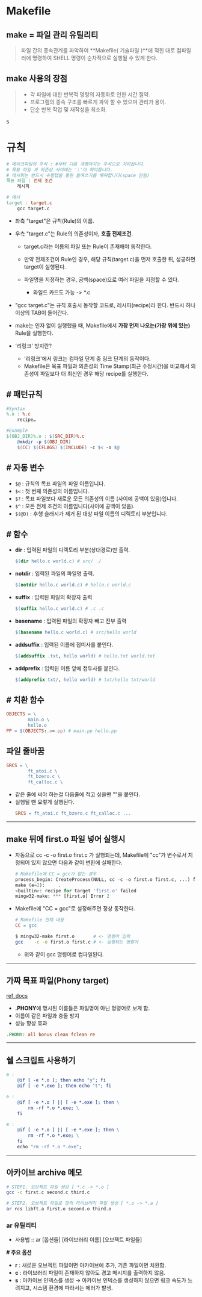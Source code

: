 # **Makefile**

## **make = 파일 관리 유틸리티**
> 파일 간의 종속관계를 파악하여 **Makefile( 기술파일 )**에 적힌 대로 컴파일러에 명령하여 SHELL 명령이 순차적으로 실행될 수 있게 한다.

## **make 사용의 장점**
> - 각 파일에 대한 반복적 명령의 자동화로 인한 시간 절약.
> - 프로그램의 종속 구조를 빠르게 파악 할 수 있으며 관리가 용이.
> - 단순 반복 작업 및 재작성을 최소화.

s
# **규칙**

```Makefile
# 메이크파일의 주석 : #부터 다음 개행까지는 주석으로 처리됩니다.
# 목표 파일 과 의존성 사이에는 ':'이 와야합니다.
# 레시피는 반드시 수평탭을 통한 들여쓰기를 해야합니다(space 안됨)
목표 파일 : 전제 조건
	레시피 

# 예시
target : target.c
	gcc target.c
```

- 좌측 "target"은 규칙(Rule)의 이름. 
- 우측 "target.c"는 Rule의 의존성이자, **호출 전제조건**. 

	- target.c라는 이름의 파일 또는 Rule이 존재해야 동작한다.

	- 만약 전제조건이 Rule인 경우, 해당 규칙(target.c)을 먼저 호출한 뒤, 성공하면 target이 실행된다.

	- 파일명을 지정하는 경우, 공백(space)으로 여러 파일을 지정할 수 있다. 
		- 와일드 카드도 가능 -> *.c

- "gcc target.c"는 규칙 호출시 동작할 코드로, 레시피(recipe)라 한다. 반드시 하나 이상의 TAB이 들어간다.

- make는 인자 없이 실행했을 때, Makefile에서 **가장 먼저 나오는(가장 위에 있는)** Rule을 실행한다.

- '리링크' 방지란?
	- '리링크'에서 링크는 컴파일 단계 중 링크 단계의 동작이다.
	- Makefile은 목표 파일과 의존성의 Time Stamp(최근 수정시간)을 비교해서 의존성이  파일보다 더 최신인 경우 해당 recipe를 실행한다.


## **# 패턴규칙**

```Makefile
#Syntax
%.o : %.c
	recipe…

#Example
$(OBJ_DIR)%.o : $(SRC_DIR)%.c
	@mkdir -p $(OBJ_DIR)
	$(CC) $(CFLAGS) $(INCLUDE) -c $< -o $@
```

## **# 자동 변수**

- `$@` : 규칙의 목표 파일의 파일 이름입니다.
- `$<` : 첫 번째 의존성의 이름입니다.
- `$?` : 목표 파일보다 새로운 모든 의존성의 이름 (사이에 공백이 있음)입니다.
- `$^` : 모든 전제 조건의 이름입니다(사이에 공백이 있음).
- `$(@D)` : 후행 슬래시가 제거 된 대상 파일 이름의 디렉토리 부분입니다.


## **# 함수**

- **dir** : 입력된 파일의 디렉토리 부분(상대경로)만 출력.
	```Makefile
	$(dir hello.c world.c) # src/ ./
	```
- **notdir** : 입력된 파일의 파일명 출력.
	```Makefile
	$(notdir hello.c world.c) # hello.c world.c
	```
- **suffix** : 입력된 파일의 확장자 출력
	```Makefile
	$(suffix hello.c world.c) # .c .c
	```
- **basename** : 입력된 파일의 확장자 빼고 전부 출력
	```Makefile
	$(basename hello.c world.c) # src/hello world
	```
- **addsuffix** : 입력된 이름에 접미사를 붙인다.
	```Makefile
	$(addsuffix .txt, hello world) # hello.txt world.txt
	```
- **addprefix** : 입력된 이름 앞에 접두사를 붙인다.
	```Makefile
	$(addprefix txt/, hello world) # txt/hello txt/world
	```

## **# 치환 함수**

```Makefile
OBJECTS = \
		main.o \
		hello.o
PP = $(OBJECTS:.o=.pp) # main.pp hello.pp
```


## 파일 줄바꿈
```Makefile
SRCS = \
		ft_atoi.c \
		ft_bzero.c \
		ft_calloc.c \
```
- 같은 줄에 써야 하는걸 다음줄에 적고 싶을땐 "\"을 붙인다.
- 실행될 땐 요렇게 실행된다.
	```Makefile
	SRCS = ft_atoi.c ft_bzero.c ft_calloc.c ...
	```

___

## make 뒤에 first.o 파일 넣어 실행시

- 자동으로 cc -c -o first.o first.c 가 실행되는데, Makefile에 "cc"가 변수로서 지정되어 있지 않으면 다음과 같이 변환에 실패한다.
	```py
	# Makefile에 CC = gcc가 없는 경우
	process_begin: CreateProcess(NULL, cc -c -o first.o first.c, ...) failed.
	make (e=2):     .
	<builtin>: recipe for target 'first.o' failed
	mingw32-make: *** [first.o] Error 2
	```

- Makefile에 "CC = gcc"로 설정해주면 정상 동작한다.
	```Makefile
	# Makefile 전체 내용
	CC = gcc
	```
	```sh
	$ mingw32-make first.o 		 # <- 명령어 입력
	gcc    -c -o first.o first.c # <- 실행되는 명령어 
	```
	- 위와 같이 gcc 명령어로 컴파일된다.
___


## **가짜 목표 파일(Phony target)**

[ref_docs](https://www.gnu.org/software/make/manual/make.html#Phony-Targets)

- **.PHONY**에 명시된 이름들은 파일명이 아닌 명령어로 보게 함.
- 이름이 같은 파일과 충돌 방지
- 성능 향상 효과

```Makefile
.PHONY: all bonus clean fclean re
```
___

## 쉘 스크립트 사용하기

```Makefile
e :
	@if [ -e *.o ]; then echo "y"; fi
	@if [ -e *.exe ]; then echo "t"; fi

e :
	@if [ -e *.o ] || [ -e *.exe ]; then \
		rm -rf *.o *.exe; \
	fi

e :
	@if [ -e *.o ] || [ -e *.exe ]; then \
		rm -rf *.o *.exe; \
	fi
	echo "rm -rf *.o *.exe";
```
___

## 아카이브 archive 메모

```sh
# STEP1. 오브젝트 파일 생성 [ *.c -> *.o ]
gcc -c first.c second.c third.c

# STEP2. 오브젝트 파일로 정적 라이브러리 파일 생성 [ *.o -> *.a ]
ar rcs libft.a first.o second.o third.o
```

### **ar 유틸리티**
- 사용법 :: ar [옵션들] [라이브러리 이름] [오브젝트 파일들]

**# 주요 옵션**

- **r** : 새로운 오브젝트 파일이면 아카이브에 추가, 기존 파일이면 치환함.
- **c** : 라이브러리 파일이 존재하지 않아도 경고 메시지를 출력하지 않음.
- **s** : 아카이브 인덱스를 생성 
			→ 아카이브 인덱스를 생성하지 않으면 링크 속도가 느려지고, 시스템 환경에 따라서는 에러가 발생.